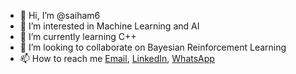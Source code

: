 - 👋 Hi, I’m @saiham6
- 👀 I’m interested in Machine Learning and AI
- 🌱 I’m currently learning C++
- 💞️ I’m looking to collaborate on Bayesian Reinforcement Learning
- 📫 How to reach me <a href="mailto:saiham.rahman@outlook.com">Email</a>, <a href="https://www.linkedin.com/in/saiham97">LinkedIn</a>, <a href="https://wa.me/447470992109">WhatsApp</a>

<!---
saiham6/saiham6 is a ✨ special ✨ repository because its `README.md` (this file) appears on your GitHub profile.
You can click the Preview link to take a look at your changes.
--->
